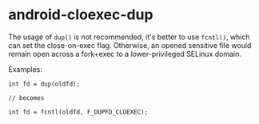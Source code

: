 android-cloexec-dup
===================

The usage of `dup()` is not recommended, it's better to use `fcntl()`,
which can set the close-on-exec flag. Otherwise, an opened sensitive
file would remain open across a fork+exec to a lower-privileged SELinux
domain.

Examples:

    int fd = dup(oldfd);

    // becomes

    int fd = fcntl(oldfd, F_DUPFD_CLOEXEC);
